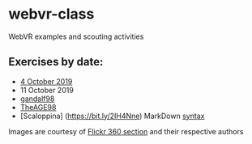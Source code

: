 # webvr-class
WebVR examples and scouting activities

## Exercises by date:

* [4 October 2019](https://vrlab-univaq.github.io/webvr-class/20191004/)
* 11 October 2019 
 * [gandalf98](https://bit.ly/35qHnMM)
 * [TheAGE98](https://bit.ly/2nGUybk)
 * [Scaloppina] (https://bit.ly/2IH4Nne)
MarkDown [syntax](https://help.github.com/en/articles/basic-writing-and-formatting-syntax)

Images are courtesy of [Flickr 360 section](https://www.flickr.com/photos/tags/360/) and their respective authors

